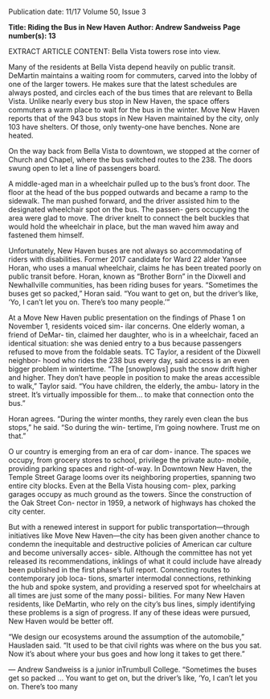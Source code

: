 Publication date: 11/17
Volume 50, Issue 3

**Title: Riding the Bus in New Haven**
**Author: Andrew Sandweiss**
**Page number(s): 13**

EXTRACT ARTICLE CONTENT:
Bella Vista towers rose into view.

Many of the residents at Bella Vista depend heavily 
on public transit. DeMartin maintains a waiting room 
for commuters, carved into the lobby of one of the 
larger towers. He makes sure that the latest schedules 
are always posted, and circles each of the bus times 
that are relevant to Bella Vista. Unlike nearly every 
bus stop in New Haven, the space offers commuters a 
warm place to wait for the bus in the winter. Move New 
Haven reports that of the 943 bus stops in New Haven 
maintained by the city, only 103 have shelters. Of those, 
only twenty-one have benches. None are heated.


On the way back from Bella Vista to downtown, we 
stopped at the corner of Church and Chapel, where the 
bus switched routes to the 238. The doors swung open 
to let a line of passengers board.

A middle-aged man in a wheelchair pulled up to 
the bus’s front door. The floor at the head of the bus 
popped outwards and became a ramp to the sidewalk. 
The man pushed forward, and the driver assisted him to 
the designated wheelchair spot on the bus. The passen-
gers occupying the area were glad to move. The driver 
knelt to connect the belt buckles that would hold the 
wheelchair in place, but the man waved him away and 
fastened them himself. 

Unfortunately, New Haven buses are not always so 
accommodating of riders with disabilities. Former 2017 
candidate for Ward 22 alder Yansee Horan, who uses a 
manual wheelchair, claims he has been treated poorly 
on public transit before. Horan, known as “Brother 
Born” in the Dixwell and Newhallville communities, 
has been riding buses for years. “Sometimes the buses 
get so packed,” Horan said. “You want to get on, but the 
driver’s like, ‘Yo, I can’t let you on. There’s too many 
people.’”

At a Move New Haven public presentation on the 
findings of Phase 1 on November 1, residents voiced sim-
ilar concerns. One elderly woman, a friend of DeMar-
tin, claimed her daughter, who is in a wheelchair, faced 
an identical situation: she was denied entry to a bus 
because passengers refused to move from the foldable 
seats. TC Taylor, a resident of the Dixwell neighbor-
hood who rides the 238 bus every day, said access is an 
even bigger problem in wintertime. “The [snowplows] 
push the snow drift higher and higher. They don’t have 
people in position to make the areas accessible to walk,” 
Taylor said. “You have children, the elderly, the ambu-
latory in the street. It’s virtually impossible for them…
to make that connection onto the bus.”

Horan agrees. “During the winter months, they rarely 
even clean the bus stops,” he said. “So during the win-
tertime, I’m going nowhere. Trust me on that.”

O
ur country is emerging from an era of car dom-
inance. The spaces we occupy, from grocery 
stores to school, privilege the private auto-
mobile, providing parking spaces and right-of-way. In 
Downtown New Haven, the Temple Street Garage 
looms over its neighboring properties, spanning two 
entire city blocks. Even at the Bella Vista housing com-
plex, parking garages occupy as much ground as the 
towers. Since the construction of the Oak Street Con-
nector in 1959, a network of highways has choked the 
city center.

But with a renewed interest in support for public 
transportation—through initiatives like Move New 
Haven—the city has been given another chance to 
condemn the inequitable and destructive policies of 
American car culture and become universally acces-
sible. Although the committee has not yet released its 
recommendations, inklings of what it could include 
have already been published in the first phase’s full 
report. Connecting routes to contemporary job loca-
tions, smarter intermodal connections, rethinking the 
hub and spoke system, and providing a reserved spot for 
wheelchairs at all times are just some of the many possi-
bilities. For many New Haven residents, like DeMartin, 
who rely on the city’s bus lines, simply identifying these 
problems is a sign of progress. If any of these ideas were 
pursued, New Haven would be better off.

“We design our ecosystems around the assumption 
of the automobile,” Hausladen said. “It used to be that 
civil rights was where on the bus you sat. Now it’s about 
where your bus goes and how long it takes to get there.”

— Andrew Sandweiss is a 
junior inTrumbull College.
“Sometimes the buses get so 
packed ... You want to get on, but 
the driver’s like, ‘Yo, I can’t let 
you on. There’s too many